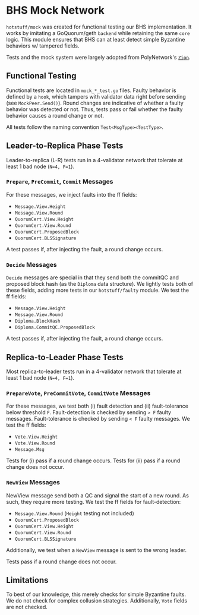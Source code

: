 # BHS Mock Network

`hotstuff/mock` was created for functional testing our BHS implementation. It works by imitating a GoQuorum/geth `backend` while retaining the same `core` logic. This module ensures that BHS can at least detect simple Byzantine behaviors w/ tampered fields.

Tests and the mock system were largely adopted from PolyNetwork's [`Zion`](https://github.com/polynetwork/Zion).

## Functional Testing

Functional tests are located in `mock_*_test.go` files. Faulty behavior is defined by a `hook`, which tampers with validator data right before sending (see `MockPeer.Send()`). Round changes are indicative of whether a faulty behavior was detected or not. Thus, tests pass or fail whether the faulty behavior causes a round change or not.

All tests follow the naming convention `Test<MsgType><TestType>`.

## Leader-to-Replica Phase Tests

Leader-to-replica (L-R) tests run in a 4-validator network that tolerate at least 1 bad node (`N=4, F=1`).   

### `Prepare`, `PreCommit`, `Commit` Messages

For these messages, we inject faults into the ff fields:

- `Message.View.Height`
- `Message.View.Round`
- `QuorumCert.View.Height`
- `QuorumCert.View.Round`
- `QuorumCert.ProposedBlock`
- `QuorumCert.BLSSignature`

A test passes if, after injecting the fault, a round change occurs.

### `Decide` Messages

`Decide` messages are special in that they send both the commitQC and proposed block hash (as the `Diploma` data structure). We lightly tests both of these fields, adding more tests in our `hotstuff/faulty` module. We test the ff fields:

- `Message.View.Height`
- `Message.View.Round`
- `Diploma.BlockHash`
- `Diploma.CommitQC.ProposedBlock`

A test passes if, after injecting the fault, a round change occurs.


## Replica-to-Leader Phase Tests

Most replica-to-leader tests run in a 4-validator network that tolerate at least 1 bad node (`N=4, F=1`).

### `PrepareVote`, `PreCommitVote`, `CommitVote` Messages

For these messages, we test both (i) fault detection and (ii) fault-tolerance below threshold `F`. Fault-detection is checked by sending `> F` faulty messages. Fault-tolerance is checked by sending `< F` faulty messages. We test the ff fields:

- `Vote.View.Height`
- `Vote.View.Round`
- `Message.Msg`

Tests for (i) pass if a round change occurs. Tests for (ii) pass if a round change does not occur.

### `NewView` Messages

NewView message send both a QC and signal the start of a new round. As such, they require more testing. We test the ff fields for fault-detection:

- `Message.View.Round` (`Height` testing not included)
- `QuorumCert.ProposedBlock`
- `QuorumCert.View.Height`
- `QuorumCert.View.Round`
- `QuorumCert.BLSSignature`

Additionally, we test when a `NewView` message is sent to the wrong leader.

Tests pass if a round change does not occur.

## Limitations

To best of our knowledge, this merely checks for simple Byzantine faults. We do not check for complex collusion strategies. Additionally, `Vote` fields are not checked.
